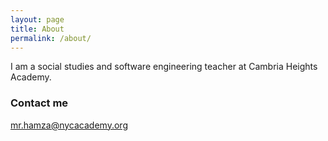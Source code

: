 ```yaml
---
layout: page
title: About
permalink: /about/
---
```


I am a social studies and software engineering teacher at Cambria Heights Academy.

<!--
### More Information

I am a social studies and software engineering teacher at Cambria Heights Academy.
-->

### Contact me

[mr.hamza@nycacademy.org](mailto:mr.hamza@nycacademy.org)